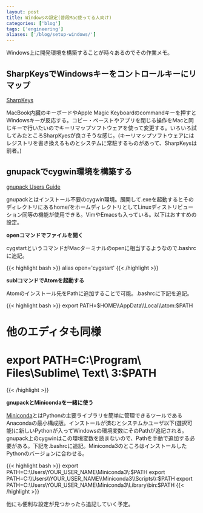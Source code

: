 ```yaml
---
layout: post
title: Windowsの設定(普段Mac使ってる人向け)
categories: ['blog']
tags: ['engineering']
aliases: ['/blog/setup-windows/']
---
```


Windows上に開発環境を構築することが時々あるのでその作業メモ。

## SharpKeysでWindowsキーをコントロールキーにリマップ

[SharpKeys](http://www.randyrants.com/category/sharpkeys/)

MacBook内臓のキーボードやApple Magic Keyboardのcommandキーを押すとWindowsキーが反応する。コピー・ペーストやアプリを閉じる操作をMacと同じキーで行いたいのでキーリマップソフトウェアを使って変更する。いろいろ試してみたところSharpKyesが良さそうな感じ。(キーリマップソフトウェアにはレジストリを書き換えるものとシステムに常駐するものがあって、SharpKeysは前者。)

## gnupackでcygwin環境を構築する

[gnupack Users Guide](http://gnupack.osdn.jp/docs/UsersGuide.html)

gnupackとはインストール不要のcygwin環境。展開して.exeを起動するとそのディレクトリにあるhome/をホームディレクトリとしてLinuxディストリビューション同等の機能が使用できる。VimやEmacsも入っている。以下はおすすめの設定。

**openコマンドでファイルを開く**

cygstartというコマンドがMacターミナルのopenに相当するようなので.bashrcに追記。

{{< highlight bash >}}
alias open='cygstart'
{{< /highlight >}}

**sublコマンドでAtomを起動する**

Atomのインストール先をPathに追加することで可能。.bashrcに下記を追記。

{{< highlight bash >}}
export PATH=$HOME\\AppData\\Local\\atom:$PATH
# 他のエディタも同様
# export PATH=C:\\Program\ Files\\Sublime\ Text\ 3:$PATH
{{< /highlight >}}

**gnupackとMinicondaを一緒に使う**

[Miniconda](http://conda.pydata.org/miniconda.html)とはPythonの主要ライブラリを簡単に管理できるツールであるAnacondaの最小構成版。インストールが済むとシステムかユーザ以下(選択可能)に新しいPythonが入ってWindowsの環境変数にそのPathが追記される。gnupack上のcygwinはこの環境変数を読まないので、Pathを手動で追加する必要がある。下記を.bashrcに追記。Miniconda3のところはインストールしたPythonのバージョンに合わせる。

{{< highlight bash >}}
export PATH=C:\\Users\\YOUR_USER_NAME\\Miniconda3\\:$PATH
export PATH=C:\\Users\\YOUR_USER_NAME\\Miniconda3\\Scripts\\:$PATH
export PATH=C:\\Users\\YOUR_USER_NAME\\Miniconda3\\Library\\bin:$PATH
{{< /highlight >}}

他にも便利な設定が見つかったら追記していく予定。
